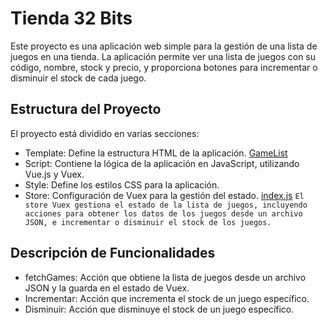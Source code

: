 # Tienda 32 Bits
Este proyecto es una aplicación web simple para la gestión de una lista de juegos en una tienda. La aplicación permite ver una lista de juegos con su código, nombre, stock y precio, y proporciona botones para incrementar o disminuir el stock de cada juego.

## Estructura del Proyecto
El proyecto está dividido en varias secciones:

* Template: Define la estructura HTML de la aplicación. [GameList](https://github.com/RerreRojas/tienda-bits/blob/main/src/components/GameList.vue)
* Script: Contiene la lógica de la aplicación en JavaScript, utilizando Vue.js y Vuex.
* Style: Define los estilos CSS para la aplicación.
* Store: Configuración de Vuex para la gestión del estado. [index.js](https://github.com/RerreRojas/tienda-bits/blob/main/src/store/index.js)
`El store Vuex gestiona el estado de la lista de juegos, incluyendo acciones para obtener los datos de los juegos desde un archivo JSON, e incrementar o disminuir el stock de los juegos.`
## Descripción de Funcionalidades
* fetchGames: Acción que obtiene la lista de juegos desde un archivo JSON y la guarda en el estado de Vuex.
* Incrementar: Acción que incrementa el stock de un juego específico.
* Disminuir: Acción que disminuye el stock de un juego específico.
